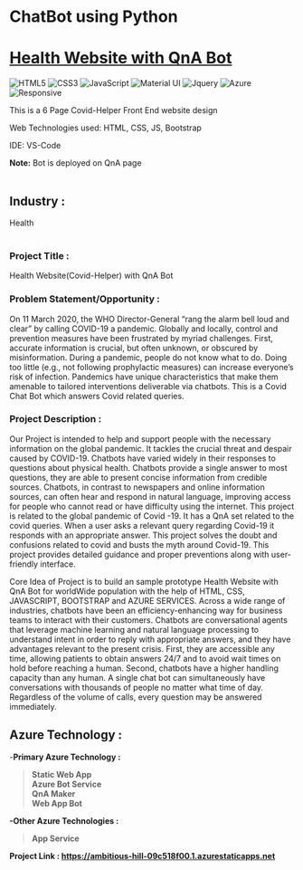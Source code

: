# ChatBot using Python
# <a href="https://ambitious-hill-09c518f00.1.azurestaticapps.net">Health Website with QnA Bot</a>

![HTML5](https://img.shields.io/badge/html5-%23E34F26.svg?style=for-the-badge&logo=html5&logoColor=white)
![CSS3](https://img.shields.io/badge/css3-%231572B6.svg?style=for-the-badge&logo=css3&logoColor=white)
![JavaScript](https://img.shields.io/badge/javascript-%23323330.svg?style=for-the-badge&logo=javascript&logoColor=%23F7DF1E)
![Material UI](https://img.shields.io/badge/Material--UI-0081CB?style=for-the-badge&logo=material-ui&logoColor=white)
![Jquery](https://img.shields.io/badge/jQuery-0769AD?style=for-the-badge&logo=jquery&logoColor=white)
![Azure](https://img.shields.io/badge/Microsoft_Azure-0089D6?style=for-the-badge&logo=microsoft-azure&logoColor=white)
![Responsive](https://img.shields.io/badge/Responsive-100%25-red)

This is a 6 Page Covid-Helper Front End website design

Web Technologies used: HTML, CSS, JS, Bootstrap

IDE: VS-Code

<b>Note:</b> Bot is deployed on QnA page
<br><br>

## Industry :
Health
<br><br>

### Project Title :
Health Website(Covid-Helper) with QnA Bot


### Problem Statement/Opportunity :
On 11 March 2020, the WHO Director-General “rang the alarm bell loud and clear” by calling COVID-19 a pandemic. Globally and locally, control and prevention measures have been frustrated by myriad challenges. First, accurate information is crucial, but often unknown, or obscured by misinformation. During a pandemic, people do not know what to do. Doing too little (e.g., not following prophylactic measures) can increase everyone’s risk of infection. Pandemics have unique characteristics that make them amenable to tailored interventions deliverable via chatbots. This is a Covid Chat Bot which answers Covid related queries.

### Project Description :
Our Project is intended to help and support people with the necessary information on the global pandemic. It tackles the crucial threat and despair caused by COVID-19. Chatbots have varied widely in their responses to questions about physical health. Chatbots provide a single answer to most questions, they are able to present concise information from credible sources. Chatbots, in contrast to newspapers and online information sources, can often hear and respond in natural language, improving access for people who cannot read or have difficulty using the internet. This project is related to the global pandemic of Covid -19. It has a QnA set related to the covid queries. When a user asks a relevant query regarding Covid-19 it responds with an appropriate answer. This project solves the doubt and confusions related to covid and busts the myth around Covid-19. This project provides detailed guidance and proper preventions along with user-friendly interface.

Core Idea of Project is to build an sample prototype Health Website with QnA Bot for worldWide population with the help of HTML, CSS, JAVASCRIPT, BOOTSTRAP and AZURE SERVICES. Across a wide range of industries, chatbots have been an efficiency-enhancing way for business teams to interact with their customers. Chatbots are conversational agents that leverage machine learning and natural language processing to understand intent in order to reply with appropriate answers, and they have advantages relevant to the present crisis. First, they are accessible any time, allowing patients to obtain answers 24/7 and to avoid wait times on hold before reaching a human. Second, chatbots have a higher handling capacity than any human. A single chat bot can simultaneously have conversations with thousands of people no matter what time of day. Regardless of the volume of calls, every question may be answered immediately.


## Azure Technology :

-<b>Primary Azure Technology :<b><br>
>Static Web App<br>
>Azure Bot Service<br>
>QnA Maker<br>
>Web App Bot<br>


-Other Azure Technologies :<br>
>App Service<br>

<b>Project Link : </b>https://ambitious-hill-09c518f00.1.azurestaticapps.net
